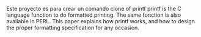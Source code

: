 Este proyecto es para crear un comando clone of printf
printf is the C language function to do formatted printing. 
The same function is also available in
PERL. This paper explains how printf works, and
how to design the proper formatting specification for
any occasion. 

